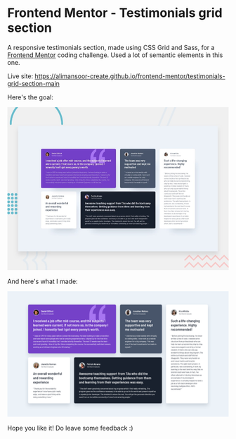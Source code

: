 # Frontend Mentor - Testimonials grid section

A responsive testimonials section, made using CSS Grid and Sass, for a [Frontend Mentor](https://www.frontendmentor.io) coding challenge. Used a lot of semantic elements in this one.

Live site: https://alimansoor-create.github.io/frontend-mentor/testimonials-grid-section-main

Here's the goal:

![Design preview for the Testimonials grid section coding challenge](./design/desktop-preview.jpg)

And here's what I made:

![Design preview for the Testimonials grid section coding challenge](./images/screenshot.png)

Hope you like it!
Do leave some feedback :)
